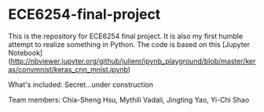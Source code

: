 # ECE6254-final-project

This is the repository for ECE6254 final project. It is also my first humble attempt to realize something in Python. The code is based on this [Jupyter Notebook] (http://nbviewer.jupyter.org/github/julienr/ipynb_playground/blob/master/keras/convmnist/keras_cnn_mnist.ipynb)

What's included:
Secret...under construction

Team members: Chia-Sheng Hsu, Mythili Vadali, Jingting Yao, Yi-Chi Shao
